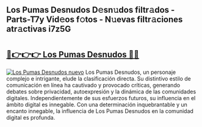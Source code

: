 ## Los Pumas Desnudos D𝚎sn𝚞dos filtr𝚊dos - Parts-T7y Vid𝚎os f𝚘tos - N𝚞evas filtr𝚊ciones atr𝚊ctivas i7z5G

# <h2><a href="http://mb8dqy8.tromn.icu/?c=Los+Pumas+Desnudos">🔗👉👉👉 Los Pumas Desnudos 🔗🔗</a></h2>

[![Los Pumas Desnudos nuevo](https://i.imgur.com/pEAQMta.gif)](http://mb8dqy8.tromn.icu/?c=Los+Pumas+Desnudos)
Los Pumas Desnudos, un personaje complejo e intrigante, elude la clasificación directa. Su distintivo estilo de comunicación en línea ha cautivado y provocado críticas, generando debates sobre privacidad, autoexpresión y la dinámica de las comunidades digitales. Independientemente de sus esfuerzos futuros, su influencia en el ámbito digital es innegable. Con una determinación inquebrantable y un encanto innegable, la influencia de Los Pumas Desnudos en la comunidad digital es profunda.
